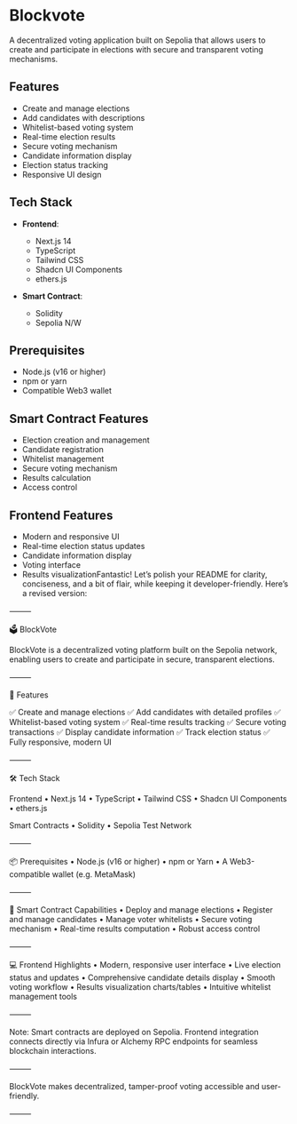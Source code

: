 # Blockvote

A decentralized voting application built on Sepolia that allows users to create and participate in elections with secure and transparent voting mechanisms.

## Features

- Create and manage elections
- Add candidates with descriptions
- Whitelist-based voting system
- Real-time election results
- Secure voting mechanism
- Candidate information display
- Election status tracking
- Responsive UI design

## Tech Stack

- **Frontend**:

  - Next.js 14
  - TypeScript
  - Tailwind CSS
  - Shadcn UI Components
  - ethers.js

- **Smart Contract**:
  - Solidity
  - Sepolia N/W

## Prerequisites

- Node.js (v16 or higher)
- npm or yarn
- Compatible Web3 wallet

## Smart Contract Features

- Election creation and management
- Candidate registration
- Whitelist management
- Secure voting mechanism
- Results calculation
- Access control

## Frontend Features

- Modern and responsive UI
- Real-time election status updates
- Candidate information display
- Voting interface
- Results visualizationFantastic! Let’s polish your README for clarity, conciseness, and a bit of flair, while keeping it developer-friendly. Here’s a revised version:

⸻

🗳️ BlockVote

BlockVote is a decentralized voting platform built on the Sepolia network, enabling users to create and participate in secure, transparent elections.

⸻

🚀 Features

✅ Create and manage elections
✅ Add candidates with detailed profiles
✅ Whitelist-based voting system
✅ Real-time results tracking
✅ Secure voting transactions
✅ Display candidate information
✅ Track election status
✅ Fully responsive, modern UI

⸻

🛠 Tech Stack

Frontend
• Next.js 14
• TypeScript
• Tailwind CSS
• Shadcn UI Components
• ethers.js

Smart Contracts
• Solidity
• Sepolia Test Network

⸻

📦 Prerequisites
• Node.js (v16 or higher)
• npm or Yarn
• A Web3-compatible wallet (e.g. MetaMask)

⸻

🔐 Smart Contract Capabilities
• Deploy and manage elections
• Register and manage candidates
• Manage voter whitelists
• Secure voting mechanism
• Real-time results computation
• Robust access control

⸻

💻 Frontend Highlights
• Modern, responsive user interface
• Live election status and updates
• Comprehensive candidate details display
• Smooth voting workflow
• Results visualization charts/tables
• Intuitive whitelist management tools

⸻

Note: Smart contracts are deployed on Sepolia. Frontend integration connects directly via Infura or Alchemy RPC endpoints for seamless blockchain interactions.

⸻

BlockVote makes decentralized, tamper-proof voting accessible and user-friendly.

⸻
